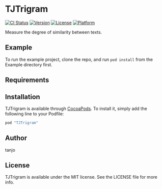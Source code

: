 # TJTrigram

[![CI Status](http://img.shields.io/travis/tanjo/TJTrigram.svg?style=flat)](https://travis-ci.org/tanjo/TJTrigram)
[![Version](https://img.shields.io/cocoapods/v/TJTrigram.svg?style=flat)](http://cocoapods.org/pods/TJTrigram)
[![License](https://img.shields.io/cocoapods/l/TJTrigram.svg?style=flat)](http://cocoapods.org/pods/TJTrigram)
[![Platform](https://img.shields.io/cocoapods/p/TJTrigram.svg?style=flat)](http://cocoapods.org/pods/TJTrigram)

Measure the degree of similarity between texts.

## Example

To run the example project, clone the repo, and run `pod install` from the Example directory first.

## Requirements

## Installation

TJTrigram is available through [CocoaPods](http://cocoapods.org). To install
it, simply add the following line to your Podfile:

```ruby
pod "TJTrigram"
```

## Author

tanjo

## License

TJTrigram is available under the MIT license. See the LICENSE file for more info.
